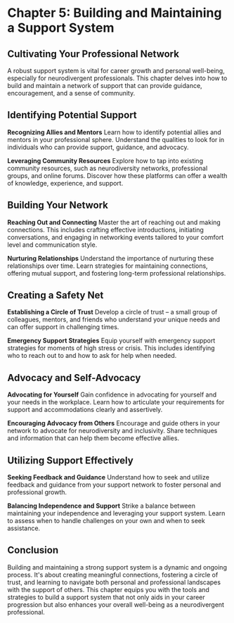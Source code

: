 
# Chapter 5: Building and Maintaining a Support System

## Cultivating Your Professional Network

A robust support system is vital for career growth and personal well-being, especially for neurodivergent professionals. This chapter delves into how to build and maintain a network of support that can provide guidance, encouragement, and a sense of community.

## Identifying Potential Support

**Recognizing Allies and Mentors**
Learn how to identify potential allies and mentors in your professional sphere. Understand the qualities to look for in individuals who can provide support, guidance, and advocacy.

**Leveraging Community Resources**
Explore how to tap into existing community resources, such as neurodiversity networks, professional groups, and online forums. Discover how these platforms can offer a wealth of knowledge, experience, and support.

## Building Your Network

**Reaching Out and Connecting**
Master the art of reaching out and making connections. This includes crafting effective introductions, initiating conversations, and engaging in networking events tailored to your comfort level and communication style.

**Nurturing Relationships**
Understand the importance of nurturing these relationships over time. Learn strategies for maintaining connections, offering mutual support, and fostering long-term professional relationships.

## Creating a Safety Net

**Establishing a Circle of Trust**
Develop a circle of trust – a small group of colleagues, mentors, and friends who understand your unique needs and can offer support in challenging times.

**Emergency Support Strategies**
Equip yourself with emergency support strategies for moments of high stress or crisis. This includes identifying who to reach out to and how to ask for help when needed.

## Advocacy and Self-Advocacy

**Advocating for Yourself**
Gain confidence in advocating for yourself and your needs in the workplace. Learn how to articulate your requirements for support and accommodations clearly and assertively.

**Encouraging Advocacy from Others**
Encourage and guide others in your network to advocate for neurodiversity and inclusivity. Share techniques and information that can help them become effective allies.

## Utilizing Support Effectively

**Seeking Feedback and Guidance**
Understand how to seek and utilize feedback and guidance from your support network to foster personal and professional growth.

**Balancing Independence and Support**
Strike a balance between maintaining your independence and leveraging your support system. Learn to assess when to handle challenges on your own and when to seek assistance.

## Conclusion

Building and maintaining a strong support system is a dynamic and ongoing process. It's about creating meaningful connections, fostering a circle of trust, and learning to navigate both personal and professional landscapes with the support of others. This chapter equips you with the tools and strategies to build a support system that not only aids in your career progression but also enhances your overall well-being as a neurodivergent professional.
